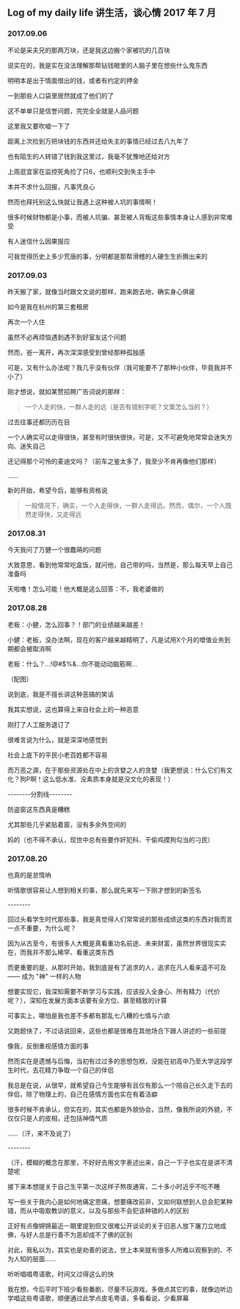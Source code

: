 ## Log of my daily life 讲生活，谈心情 2017 年 7 月


### 2017.09.06
<p>不论是采夫兄的那两万块，还是我这边搬个家被坑的几百块</p>
<p>说实在的，我是实在没法理解那帮钻钱眼里的人脑子里在想些什么鬼东西</p>
<p>明明本是出于情面借出的钱，或者有约定的押金</p>
<p>一到那些人口袋里居然就成了他们的了</p>
<p>这不单单只是信誉问题，完完全全就是人品问题</p>
<p>这里我又要吹嘘一下了</p>
<p>距离上次捡到万把块钱的东西并还给失主的事情已经过去八九年了</p>
<p>也有陌生的人转错了钱到我这里过，我毫不犹豫地还给对方</p>
<p>上周逛宜家在监控死角捡了只6，也顺利交到失主手中</p>
<p>本并不求什么回报，凡事凭良心</p>
<p>然而也拜托别这么快就让我遇上这种被人坑的事情啊！</p>
<p>很多时候财物都是小事，而被人坑骗、甚至被人背叛这些事情本身让人感到非常难受</p>
<p>有人迷信什么因果报应</p>
<p>可我觉得历史上多少荒唐的事，分明都是那帮滑稽的人硬生生折腾出来的</p>


### 2017.09.03
<p>昨天搬了家，就像当时跟文文说的那样，跑来跑去地，确实身心俱疲</p>
<p>如今是我在杭州的第三套租房</p>
<p>再次一个人住</p>
<p>虽然不必再烦恼遇到遇不到好室友这个问题</p>
<p>然而，爸一离开，再次深深感受到曾经那种孤独感</p>
<p>可是，又有什么办法呢？我几乎没有伙伴（我可能要不了那种小伙伴，毕竟我并不小了）</p>
<p>刚才想说，就如某赞招聘广告词说的那样：</p>
<p><blockquote>一个人走的快，一群人走的远（是否有错别字呢？文案怎么当的？）</blockquote></p>
<p>过去往事还都历历在目</p>
<p>一个人确实可以走得很快，甚至有时很快很快，可是，又不可避免地常常会迷失方向、迷失自己</p>
<p>还记得那个可怜的麦迪文吗？（前车之鉴太多了，我至少不肯再像他们那样）</p>
<p>......</p>
<p>新的开始，希望今后，能够有资格说</p>
<p><blockquote>一般情况下，确实，一个人走得快，一群人走得远。然而，偶尔，一个人既然走得快，又走得远</blockquote></p>


### 2017.08.31
<p>今天我问了万健一个很蠢萌的问题</p>
<p>大致意思，看到他常常吃盒饭，就问他，自己带的吗，当然是，那么每天早上自己准备吗</p>
<p>天啦噜！怎么可能！他大概是这么回答：不，我老婆做的</p>


### 2017.08.28
<p>老板：小健，怎么回事？！部门的业绩越来越差！</p>
<p>小健：老板，没办法啊，现在的客户越来越精明了，凡是试用X个月的增值业务到期都会被取消啊</p>
<p>老板：什么？...!@#$%&...你不能动动脑筋啊...</p>
<p>（配图）</p>
<p>说到底，我是不擅长讲这种恶搞的笑话</p>
<p>我其实想说，这也算得上来自社会上的一种恶意</p>
<p>刚打了人工服务退订了</p>
<p>很难言说为什么，就是深深地感觉到</p>
<p>社会上底下的平民小老百姓都不容易</p>
<p>而万恶之源，在于那些资源处在中上的贪婪之人的贪婪（我更想说：什么它们有文化？狗P啊！这么低水准、没素质本身就是没文化的表现！）</p>
<p>--------分割线--------</p>
<p>防盗窗这东西真是糟糕</p>
<p>尤其那些几乎紧贴着窗，没有多余外空间的</p>
<p>妈的（也不得不承认，现世中总有些要作奸犯科、干偷鸡摸狗勾当的刁民）</p>


### 2017.08.20
<p>也真的是怠惰吶</p>
<p>听情歌很容易让人想到相关的事，那么就先来写一下刚才想到的新签名</p>
<p>--------</p>
<p>回过头看学生时代那些事，我是真觉得人们常常说的那些成绩这类的东西对我而言一点不重要，为什么呢？</p>
<p>因为从古至今，有很多人大概是真看重功名前途、未来财富，虽然世界很现实实在，而我并不那么稀罕、看重这类东西</p>
<p>而更重要的是，从那时开始，我到底是有了追求的人，追求在凡人看来遥不可及 —— 成为 "神" 一样的人物</p>
<p>想要实现它，我深知需要不断学习与实践，应该投入全身心、所有精力（代价呢？），深知在发展方面本该要有全方位、甚至精致的计算</p>
<p>可事实上，哪怕是我也差不多都有那乱七八糟的七情与六欲</p>
<p>又跑题快了，不过话说回来，这些也都是很难在其他场合下跟人讲述的一些前提</p>
<p>像我，反倒重视感情方面的事</p>
<p>然而实在是遗憾与后悔，当初有过过多的思想包袱，没能在初高中乃至大学这段学生时代，去花精力争取一个自己的伴侣</p>
<p>我总是在说，从很早，就希望自己今生能够有且仅有那么一个陪自己长久走下去的伴侣，除了物理上的，自己在感情方面也实在有着洁癖</p>
<p>很多时候不肯承认，但实在的，其实也都是外貌协会，当然，像我所说的外貌，不仅仅只是人的皮相，还包括神情气质</p>
<p>......（汗，来不及说了）</p>
<p>--------</p>
<p>（汗，模糊的概念在那里，不好好去用文字表述出来，自己一下子也实在是讲不清楚呢</p>
<p>接下来本想提关于自己生平第一次这样子熬夜通宵，二十多小时近乎不吃不睡</p>
<p>写一些关于我内心是如何地痛定思痛，想要痛改前非，又如何联想到人总会犯某种错，而从中吸取教训的意义，以及与那些不会犯该种错的人的区别</p>
<p>正好有点像锵锵最近一期里提到但又很难公开谈论的关于旧恶人放下屠刀立地成佛，与好人总是行善不为恶却成不了佛的区别</p>
<p>对此，我私以为，其实也是劝善的说法，世上本来就有很多人所难以观察到的、不为人知的层面......</p>
<p>听听唱唱粤语歌，时间又过得这么的快</p>
<p>我在想，今后平时下班少看些番剧，尽量不玩游戏，多做点其它的事，就像边听边学唱这些粤语歌，顺便通过此学点皮毛粤语，多看看说，少看屏幕</p>

